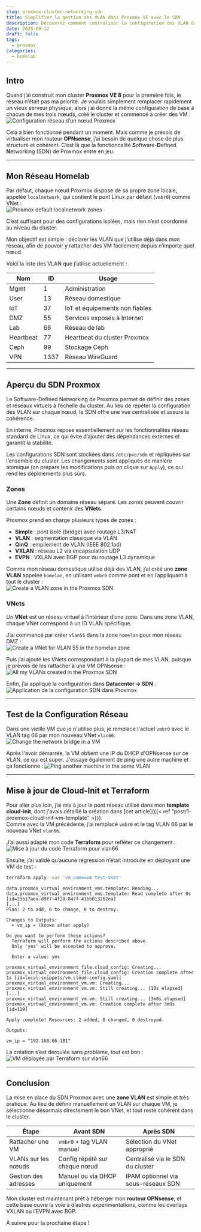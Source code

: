 ```yaml
---
slug: proxmox-cluster-networking-sdn
title: Simplifier la gestion des VLAN dans Proxmox VE avec le SDN
description: Découvrez comment centraliser la configuration des VLAN dans Proxmox VE grâce aux zones SDN et aux VNets, pour un réseau plus simple et cohérent.
date: 2025-09-12
draft: false
tags:
  - proxmox
categories:
  - homelab
---
```


## Intro

Quand j’ai construit mon cluster **Proxmox VE 8** pour la première fois, le réseau n’était pas ma priorité. Je voulais simplement remplacer rapidement un vieux serveur physique, alors j’ai donné la même configuration de base à chacun de mes trois nœuds, créé le cluster et commencé à créer des VM :  
![Configuration réseau d’un nœud Proxmox](img/proxmox-node-network-configuration.png)

Cela a bien fonctionné pendant un moment. Mais comme je prévois de virtualiser mon routeur **OPNsense**, j’ai besoin de quelque chose de plus structuré et cohérent. C’est là que la fonctionnalité **S**oftware-**D**efined **N**etworking (SDN) de Proxmox entre en jeu.

---
## Mon Réseau Homelab

Par défaut, chaque nœud Proxmox dispose de sa propre zone locale, appelée `localnetwork`, qui contient le pont Linux par défaut (`vmbr0`) comme VNet :  
![Proxmox default `localnetwork` zones](img/proxmox-default-localnetwork-zone.png)

C’est suffisant pour des configurations isolées, mais rien n’est coordonné au niveau du cluster.

Mon objectif est simple : déclarer les VLAN que j’utilise déjà dans mon réseau, afin de pouvoir y rattacher des VM facilement depuis n’importe quel nœud.

Voici la liste des VLAN que j’utilise actuellement :

| Nom       | ID   | Usage                          |
| --------- | ---- | ------------------------------ |
| Mgmt      | 1    | Administration                 |
| User      | 13   | Réseau domestique              |
| IoT       | 37   | IoT et équipements non fiables |
| DMZ       | 55   | Services exposés à Internet    |
| Lab       | 66   | Réseau de lab                  |
| Heartbeat | 77   | Heartbeat du cluster Proxmox   |
| Ceph      | 99   | Stockage Ceph                  |
| VPN       | 1337 | Réseau WireGuard               |

---
## Aperçu du SDN Proxmox

Le Software-Defined Networking de Proxmox permet de définir des zones et réseaux virtuels à l’échelle du cluster. Au lieu de répéter la configuration des VLAN sur chaque nœud, le SDN offre une vue centralisée et assure la cohérence.

En interne, Proxmox repose essentiellement sur les fonctionnalités réseau standard de Linux, ce qui évite d’ajouter des dépendances externes et garantit la stabilité.

Les configurations SDN sont stockées dans `/etc/pve/sdn` et répliquées sur l’ensemble du cluster. Les changements sont appliqués de manière atomique (on prépare les modifications puis on clique sur `Apply`), ce qui rend les déploiements plus sûrs.

### Zones

Une **Zone** définit un domaine réseau séparé. Les zones peuvent couvrir certains nœuds et contenir des **VNets**.

Proxmox prend en charge plusieurs types de zones :
- **Simple** : pont isolé (bridge) avec routage L3/NAT
- **VLAN** : segmentation classique via VLAN
- **QinQ** : empilement de VLAN (IEEE 802.1ad)
- **VXLAN** : réseau L2 via encapsulation UDP
- **EVPN** : VXLAN avec BGP pour du routage L3 dynamique

Comme mon réseau domestique utilise déjà des VLAN, j’ai créé une **zone VLAN** appelée `homelan`, en utilisant `vmbr0` comme pont et en l’appliquant à tout le cluster :  
![Create a VLAN zone in the Proxmox SDN](img/proxmox-create-vlan-zone-homelan.png)

### VNets

Un **VNet** est un réseau virtuel à l’intérieur d’une zone. Dans une zone VLAN, chaque VNet correspond à un ID VLAN spécifique.

J’ai commencé par créer `vlan55` dans la zone `homelan` pour mon réseau DMZ :  
![Create a VNet for VLAN 55 in the homelan zone](img/proxmox-create-vlan-vnet-homelan.png)

Puis j’ai ajouté les VNets correspondant à la plupart de mes VLAN, puisque je prévois de les rattacher à une VM OPNsense :  
![All my VLANs created in the Proxmox SDN](img/proxmox-sdn-all-vlan-homelan.png)

Enfin, j’ai appliqué la configuration dans **Datacenter → SDN** :  
![Application de la configuration SDN dans Proxmox](img/proxmox-apply-sdn-homelan-configuration.png)

---
## Test de la Configuration Réseau

Dans une vieille VM que je n'utilise plus, je remplace l'actuel `vmbr0` avec le VLAN tag 66 par mon nouveau VNet `vlan66`:
![Change the network bridge in a VM](img/proxmox-change-vm-nic-vlan-vnet.png)

Après l'avoir démarrée, la VM obtient une IP du DHCP d'OPNsense sur ce VLAN, ce qui est super. J'essaye également de ping une autre machine et ça fonctionne :
![Ping another machine in the same VLAN](img/proxmox-console-ping-vm-vlan-66.png)

---
## Mise à jour de Cloud-Init et Terraform

Pour aller plus loin, j’ai mis à jour le pont réseau utilisé dans mon **template cloud-init**, dont j'avais détaillé la création dans [cet article]({{< ref "post/1-proxmox-cloud-init-vm-template" >}}).  
Comme avec la VM précédente, j’ai remplacé `vmbr0` et le tag VLAN 66 par le nouveau VNet `vlan66`.

J’ai aussi adapté mon code **Terraform** pour refléter ce changement :  
![Mise à jour du code Terraform pour vlan66](img/terraform-code-update-vlan66.png)

Ensuite, j’ai validé qu’aucune régression n’était introduite en déployant une VM de test :
```bash
terraform apply -var 'vm_name=vm-test-vnet'
```
```plaintext
data.proxmox_virtual_environment_vms.template: Reading...
data.proxmox_virtual_environment_vms.template: Read complete after 0s [id=23b17aea-d9f7-4f28-847f-41bb013262ea]
[...]
Plan: 2 to add, 0 to change, 0 to destroy.

Changes to Outputs:
  + vm_ip = (known after apply)

Do you want to perform these actions?
  Terraform will perform the actions described above.
  Only 'yes' will be accepted to approve.

  Enter a value: yes

proxmox_virtual_environment_file.cloud_config: Creating...
proxmox_virtual_environment_file.cloud_config: Creation complete after 1s [id=local:snippets/vm.cloud-config.yaml]
proxmox_virtual_environment_vm.vm: Creating...
proxmox_virtual_environment_vm.vm: Still creating... [10s elapsed]
[...]
proxmox_virtual_environment_vm.vm: Still creating... [3m0s elapsed]
proxmox_virtual_environment_vm.vm: Creation complete after 3m9s [id=119]

Apply complete! Resources: 2 added, 0 changed, 0 destroyed.

Outputs:

vm_ip = "192.168.66.181"
```

La création s’est déroulée sans problème, tout est bon :
![VM déployée par Terraform sur vlan66](img/proxmox-terraform-test-deploy-vlan66.png)

---
## Conclusion

La mise en place du SDN Proxmox avec une **zone VLAN** est simple et très pratique. Au lieu de définir manuellement un VLAN sur chaque VM, je sélectionne désormais directement le bon VNet, et tout reste cohérent dans le cluster.

| Étape                | Avant SDN                     | Après SDN                           |
| -------------------- | ----------------------------- | ----------------------------------- |
| Rattacher une VM     | `vmbr0` + tag VLAN manuel     | Sélection du VNet approprié         |
| VLANs sur les nœuds  | Config répété sur chaque nœud | Centralisé via le SDN du cluster    |
| Gestion des adresses | Manuel ou via DHCP uniquement | IPAM optionnel via sous-réseaux SDN |

Mon cluster est maintenant prêt à héberger mon **routeur OPNsense**, et cette base ouvre la voie à d’autres expérimentations, comme les overlays VXLAN ou l’EVPN avec BGP.

À suivre pour la prochaine étape !

